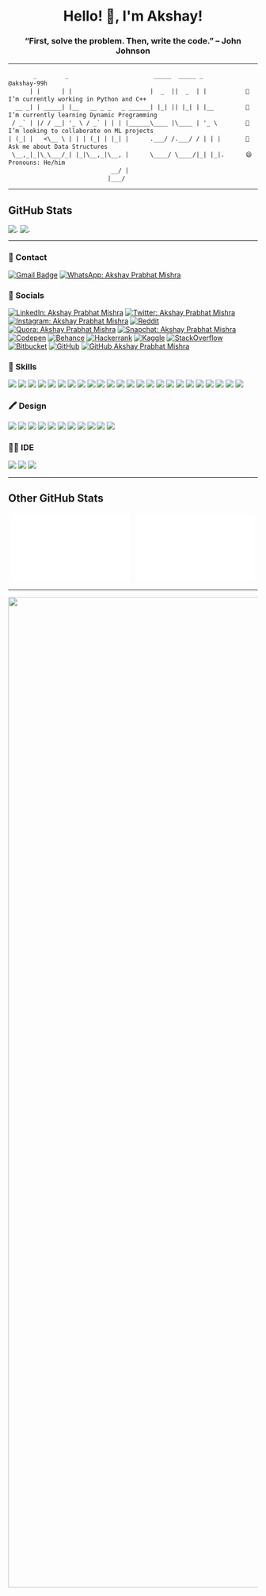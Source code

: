 

<h1 align="center">Hello! 👋, I'm Akshay!</h1>
<h3 align="center">“First, solve the problem. Then, write the code.” – John Johnson</h3>

---
```console
       _        _                        _____  _____ _            @akshay-99h
      | |      | |                      |  _  ||  _  | |           🔭 I’m currently working in Python and C++
  __ _| | _____| |__   __ _ _   _ ______| |_| || |_| | |__         🌱 I’m currently learning Dynamic Programming
 / _` | |/ / __| '_ \ / _` | | | |______\____ |\____ | '_ \        👯 I’m looking to collaborate on ML projects
| (_| |   <\__ \ | | | (_| | |_| |      .___/ /.___/ / | | |       💬 Ask me about Data Structures
 \__,_|_|\_\___/_| |_|\__,_|\__, |      \____/ \____/|_| |_|.      😄 Pronouns: He/him
                             __/ |                          
                            |___/                           
```

---

<!-- <img src="https://media.giphy.com/media/MT5UUV1d4CXE2A37Dg/giphy.gif" style="width:10vh"> -->

## **GitHub Stats**

![.](https://github-readme-stats.vercel.app/api?username=akshay-99h&show_icons=true&theme=algolia)
![.](https://github-readme-stats.vercel.app/api/top-langs/?username=akshay-99h&theme=blue-green)

---

### 📱 Contact

[![Gmail Badge](https://img.shields.io/badge/GMAIL-D14836?style=for-the-badge&logo=gmail&logoColor=white)](mailto:akshaypmishra02@gmail.com)
[![WhatsApp: Akshay Prabhat Mishra](https://img.shields.io/badge/WhatsApp-25D366?style=for-the-badge&logo=whatsapp&logoColor=white)](https://wa.me/919650496383)

### 👨 Socials

[![LinkedIn: Akshay Prabhat Mishra](https://img.shields.io/badge/LinkedIn-0077B5?style=for-the-badge&logo=linkedin&logoColor=white)](https://www.linkedin.com/in/akshay-99h/)
[![Twitter: Akshay Prabhat Mishra](https://img.shields.io/badge/Twitter-1DA1F2?style=for-the-badge&logo=twitter&logoColor=white)](https://twitter.com/akshay_99h/)
[![Instagram: Akshay Prabhat Mishra](https://img.shields.io/badge/Instagram-E4405F?style=for-the-badge&logo=instagram&logoColor=white)](https://www.instagram.com/akshay_99h/)
[![Reddit](https://img.shields.io/badge/Reddit-FF4500?style=for-the-badge&logo=reddit&logoColor=white)](https://www.reddit.com/user/akshay_99h)
[![Quora: Akshay Prabhat Mishra](https://img.shields.io/badge/Quora-%23B92B27.svg?&style=for-the-badge&logo=Quora&logoColor=white)](https://www.quora.com/profile/Akshay-Prabhat-Mishra)
[![Snapchat: Akshay Prabhat Mishra](https://img.shields.io/badge/Snapchat-FFFC00?style=for-the-badge&logo=snapchat&logoColor=white)](https://www.snapchat.com/add/akshay_99h)
[![Codepen](https://img.shields.io/badge/Codepen-000000?style=for-the-badge&logo=codepen&logoColor=white)](https://codepen.io/akshay-99h/)
[![Behance](https://img.shields.io/badge/-Behance-blue?style=for-the-badge&logo=behance&logoColor=white)](https://www.behance.net/akshaypmis086c)
[![Hackerrank](https://img.shields.io/badge/-Hackerrank-2EC866?style=for-the-badge&logo=HackerRank&logoColor=white)](https://www.hackerrank.com/akshaypmishra02)
[![Kaggle](https://img.shields.io/badge/Kaggle-20BEFF?style=for-the-badge&logo=Kaggle&logoColor=white)](https://www.kaggle.com/akshay99h)
[![StackOverflow](https://img.shields.io/badge/Stack_Overflow-FE7A16?style=for-the-badge&logo=stack-overflow&logoColor=white)](https://stackoverflow.com/users/14896521/akshay-prabhat-mishra)
[![Bitbucket](https://img.shields.io/badge/Bitbucket-0747a6?style=for-the-badge&logo=bitbucket&logoColor=white)](https://bitbucket.org/akshay_99h/)
[![GitHub](https://img.shields.io/badge/GitHub-100000?style=for-the-badge&logo=github&logoColor=white)](https://github.com/akshay-99h)
[![GitHub Akshay Prabhat Mishra](https://img.shields.io/github/followers/akshay-99h?label=follow&style=social)](https://github.com/akshay-99h)

 <!-- ### 💻 OS -->

<!-- [![Android](https://img.shields.io/badge/Android-3DDC84?style=for-the-badge&logo=android&logoColor=white)]() -->
<!-- [![MacOS](https://img.shields.io/badge/mac%20os-000000?style=for-the-badge&logo=apple&logoColor=white)]() -->
<!-- [![Linux](https://img.shields.io/badge/Linux-FCC624?style=for-the-badge&logo=linux&logoColor=black)]() -->
<!-- [![Windows](https://img.shields.io/badge/Windows-0078D6?style=for-the-badge&logo=windows&logoColor=white)]() -->
<!-- <img src="https://media.giphy.com/media/dXX6XfRIsOWf6/giphy.gif" width="50%"> -->


<!-- ### 🎞 Streaming -->

<!-- [![Netflix](https://img.shields.io/badge/Netflix-E50914?style=for-the-badge&logo=netflix&logoColor=white)]() -->
<!-- [![Amazon](https://img.shields.io/badge/Amazon%20Prime-00A8E1?style=for-the-badge&logo=netflix&logoColor=white)]() -->
<!-- [![CrunchyRoll](https://img.shields.io/badge/Crunchyroll-F47521?style=for-the-badge&logo=crunchyroll&logoColor=white)]() -->
<!-- [![Twitch](https://img.shields.io/badge/Twitch-9146FF?style=for-the-badge&logo=twitch&logoColor=white)]() -->
<!-- [![Youtube](https://img.shields.io/badge/YouTube-FF0000?style=for-the-badge&logo=youtube&logoColor=white)]() -->

### 🚀 Skills

[![](https://img.shields.io/badge/Python-3776AB?style=for-the-badge&logo=python&logoColor=white)]()
[![](https://img.shields.io/badge/HTML5-E34F26?style=for-the-badge&logo=html5&logoColor=white)]()
[![](https://img.shields.io/badge/CSS3-1572B6?style=for-the-badge&logo=css3&logoColor=white)]()
[![](https://img.shields.io/badge/JavaScript-323330?style=for-the-badge&logo=javascript&logoColor=F7DF1E)]()
[![](https://img.shields.io/badge/Node.js-43853D?style=for-the-badge&logo=node.js&logoColor=white)]()
[![](https://img.shields.io/badge/C-00599C?style=for-the-badge&logo=c&logoColor=white)]()
[![](https://img.shields.io/badge/C%2B%2B-00599C?style=for-the-badge&logo=c%2B%2B&logoColor=white)]()
[![](https://img.shields.io/badge/Markdown-000000?style=for-the-badge&logo=markdown&logoColor=white)]()
[![](https://img.shields.io/badge/React-20232A?style=for-the-badge&logo=react&logoColor=61DAFB)]()
[![](https://img.shields.io/badge/Bootstrap-563D7C?style=for-the-badge&logo=bootstrap&logoColor=white)]()
[![](https://img.shields.io/badge/MySQL-00000F?style=for-the-badge&logo=mysql&logoColor=white)]()
[![](https://img.shields.io/badge/jQuery-0769AD?style=for-the-badge&logo=jquery&logoColor=white)]()
[![](https://img.shields.io/badge/Netlify-00C7B7?style=for-the-badge&logo=netlify&logoColor=white)]()
[![](https://img.shields.io/badge/Heroku-430098?style=for-the-badge&logo=heroku&logoColor=white)]()
[![](https://img.shields.io/badge/Google_Cloud-4285F4?style=for-the-badge&logo=google-cloud&logoColor=whit)]()
[![](https://img.shields.io/badge/Microsoft_Azure-0089D6?style=for-the-badge&logo=microsoft-azure&logoColor=white)]()
[![](https://img.shields.io/badge/Microsoft_Excel-217346?style=for-the-badge&logo=microsoft-excel&logoColor=whit)]()
[![](https://img.shields.io/badge/Microsoft_PowerPoint-B7472A?style=for-the-badge&logo=microsoft-powerpoint&logoColor=white)]()
[![](https://img.shields.io/badge/Microsoft_Access-A4373A?style=for-the-badge&logo=microsoft-access&logoColor=white)]()
[![](https://img.shields.io/badge/Microsoft_Office-D83B01?style=for-the-badge&logo=microsoft-office&logoColor=white)]()
[![](https://img.shields.io/badge/Microsoft_SharePoint-0078D4?style=for-the-badge&logo=microsoft-sharepoint&logoColor=white)]()
[![](https://img.shields.io/badge/Microsoft_Word-2B579A?style=for-the-badge&logo=microsoft-word&logoColor=white)]()
[![](https://img.shields.io/badge/Tableau-E97627?style=for-the-badge&logo=Tableau&logoColor=white)]()
[![](https://img.shields.io/badge/TensorFlow-FF6F00?style=for-the-badge&logo=tensorflow&logoColor=white)]()

<!-- ### 🎶 Sound -->

<!-- [![](https://img.shields.io/badge/apple%20music-F34E68?style=for-the-badge&logo=apple%20music&logoColor=white)]() -->
<!-- [![](https://img.shields.io/badge/Audacity-0000CC?style=for-the-badge&logo=audacity&logoColor=white)]() -->
<!-- [![](https://img.shields.io/badge/Google_Podcasts-4285F4?style=for-the-badge&logo=google-podcasts&logoColor=white)]() -->
<!-- [![](https://img.shields.io/badge/Spotify-1ED760?&style=for-the-badge&logo=spotify&logoColor=white)]() -->
<!-- [![](https://img.shields.io/badge/YouTube_Music-FF0000?style=for-the-badge&logo=youtube-music&logoColor=white)]() -->

### 🖍 Design

[![](https://img.shields.io/badge/Adobe%20after%20affects-CF96FD?style=for-the-badge&logo=Adobe%20after%20effects&logoColor=393665)]()
[![](https://img.shields.io/badge/Adobe%20Illustrator-FF9A00?style=for-the-badge&logo=adobe%20illustrator&logoColor=white)]()
[![](https://img.shields.io/badge/Adobe%20Lightroom-31A8FF?style=for-the-badge&logo=Adobe%20Lightroom&logoColor=white)]()
[![](https://img.shields.io/badge/Adobe%20Photoshop-31A8FF?style=for-the-badge&logo=Adobe%20Photoshop&logoColor=black)]()
[![](https://img.shields.io/badge/Adobe%20Premiere%20Pro-9999FF?style=for-the-badge&logo=Adobe%20Premiere%20Pro&logoColor=white)]()
[![](https://img.shields.io/badge/Adobe%20XD-470137?style=for-the-badge&logo=Adobe%20XD&logoColor=#FF61F6)]()
[![](https://img.shields.io/badge/affinitydesginer-%231B72BE.svg?style=for-the-badge&logo=affinity-designer&logoColor=white)]()
[![](https://img.shields.io/badge/blender-%23F5792A.svg?style=for-the-badge&logo=blender&logoColor=white)]()
[![](https://img.shields.io/badge/Canva-%2300C4CC.svg?&style=for-the-badge&logo=Canva&logoColor=white)]()
[![](https://img.shields.io/badge/Figma-F24E1E?style=for-the-badge&logo=figma&logoColor=white)]()
[![](https://img.shields.io/badge/Sketch-FFB387?style=for-the-badge&logo=sketch&logoColor=black)]()

<!-- ### 📚 Education -->

<!-- [![](https://img.shields.io/badge/Codecademy-FFF0E5?style=for-the-badge&logo=codecademy&logoColor=303347)]() -->
<!-- [![](https://img.shields.io/badge/coding%20ninjas-DD6620?style=for-the-badge&logo=codingninjas&logoColor=white)]() -->
<!-- [![](https://img.shields.io/badge/Coursera-0056D2?style=for-the-badge&logo=Coursera&logoColor=white)]() -->
<!-- [![](https://img.shields.io/badge/Edx-193A3E?style=for-the-badge&logo=edx&logoColor=white)]() -->
<!-- [![](https://img.shields.io/badge/freecodecamp-27273D?style=for-the-badge&logo=freecodecamp&logoColor=white)]() -->
<!-- [![](https://img.shields.io/badge/Khan%20Academy-14BF96?style=for-the-badge&logo=Khan%20Academy&logoColor=white)]() -->
<!-- [![](https://img.shields.io/badge/MDN_Web_Docs-black?style=for-the-badge&logo=mdnwebdocs&logoColor=white)]() -->
<!-- [![](https://img.shields.io/badge/scrimba-2B283A?style=for-the-badge&logo=scrimba&logoColor=white)]() -->
<!-- [![](https://img.shields.io/badge/skill%20share-002333?style=for-the-badge&logo=skillshare&logoColor=white)]() -->
<!-- [![](https://img.shields.io/badge/Udemy-EC5252?style=for-the-badge&logo=Udemy&logoColor=white)]() -->

### 👩‍💻 IDE

[![](https://img.shields.io/badge/VIM-%2311AB00.svg?&style=for-the-badge&logo=vim&logoColor=white)]()
[![](https://img.shields.io/badge/Visual_Studio_Code-0078D4?style=for-the-badge&logo=visual%20studio%20code&logoColor=white)]()
[![](https://img.shields.io/badge/Xcode-007ACC?style=for-the-badge&logo=Xcode&logoColor=white)]()

<!-- ### 💻 Terminal -->

<!-- [![](https://img.shields.io/badge/GIT-E44C30?style=for-the-badge&logo=git&logoColor=white)]() -->
<!-- [![](https://img.shields.io/badge/Hyper-000000?style=for-the-badge&logo=hyper&logoColor=white)]() -->
<!-- [![](https://img.shields.io/badge/iTerm2-000000?style=for-the-badge&logo=iterm2&logoColor=white)]() -->

<!-- ### 🌐 Web Browsers -->

<!-- [![](https://img.shields.io/badge/Brave-FF1B2D?style=for-the-badge&logo=Brave&logoColor=white)]() -->
<!-- [![](https://img.shields.io/badge/Firefox_Browser-FF7139?style=for-the-badge&logo=Firefox-Browser&logoColor=white)]() -->
<!-- [![](https://img.shields.io/badge/Google_chrome-4285F4?style=for-the-badge&logo=Google-chrome&logoColor=white)]() -->
<!-- [![](https://img.shields.io/badge/Microsoft_Edge-0078D7?style=for-the-badge&logo=Microsoft-edge&logoColor=white)]() -->
<!-- [![](https://img.shields.io/badge/Safari-FF1B2D?style=for-the-badge&logo=Safari&logoColor=white)]() -->
<!-- [![](https://img.shields.io/badge/Tor_Browser-7D4698?style=for-the-badge&logo=Tor-Browser&logoColor=white)]() -->

<!--        <img align="right" src="https://media.giphy.com/media/ftAyb0CG1FNAIZt4SO/giphy.gif" width="35%"> -->

---
## **Other GitHub Stats**
<span style="display:flex;direction:row;justify-content:space-around">
       <img src="https://github.com/akshay-99h/github-stats/blob/master/generated/overview.svg" style="width:25vw">
       <img src="https://github.com/akshay-99h/github-stats/blob/master/generated/languages.svg" style="width:25vw">
</span>

---

<img src="https://media.giphy.com/media/pZT6U06pyiap5oNcOk/giphy.gif" style="display:flex; direction:row; height:50vh; width: 100vw">
